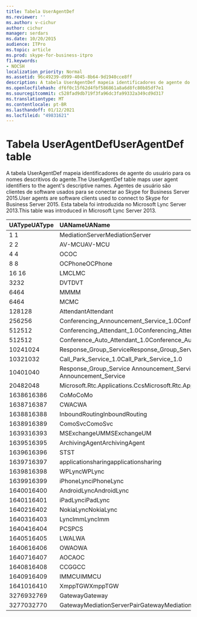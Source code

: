 ```yaml
---
title: Tabela UserAgentDef
ms.reviewer: ''
ms.author: v-cichur
author: cichur
manager: serdars
ms.date: 10/20/2015
audience: ITPro
ms.topic: article
ms.prod: skype-for-business-itpro
f1.keywords:
- NOCSH
localization_priority: Normal
ms.assetid: 96c49239-d999-4045-8b64-9d1940cce8ff
description: A tabela UserAgentDef mapeia identificadores de agente do usuário para os nomes descritivos do agente. Agentes de usuário são clientes de software usados para se conectar ao Skype for Business Server 2015. Esta tabela foi introduzida no Microsoft Lync Server 2013.
ms.openlocfilehash: df6f0c15f62d4fbf586861a8a6d8fc80b85df7e1
ms.sourcegitcommit: c528fad9db719f3fa96dc3fa99332a349cd9d317
ms.translationtype: MT
ms.contentlocale: pt-BR
ms.lasthandoff: 01/12/2021
ms.locfileid: "49831621"
---
```

# <a name="useragentdef-table"></a><span data-ttu-id="37b26-105">Tabela UserAgentDef</span><span class="sxs-lookup"><span data-stu-id="37b26-105">UserAgentDef table</span></span>
 
<span data-ttu-id="37b26-106">A tabela UserAgentDef mapeia identificadores de agente do usuário para os nomes descritivos do agente.</span><span class="sxs-lookup"><span data-stu-id="37b26-106">The UserAgentDef table maps user agent identifiers to the agent's descriptive names.</span></span> <span data-ttu-id="37b26-107">Agentes de usuário são clientes de software usados para se conectar ao Skype for Business Server 2015.</span><span class="sxs-lookup"><span data-stu-id="37b26-107">User agents are software clients used to connect to Skype for Business Server 2015.</span></span> <span data-ttu-id="37b26-108">Esta tabela foi introduzida no Microsoft Lync Server 2013.</span><span class="sxs-lookup"><span data-stu-id="37b26-108">This table was introduced in Microsoft Lync Server 2013.</span></span>
  
|<span data-ttu-id="37b26-109">**UAType**</span><span class="sxs-lookup"><span data-stu-id="37b26-109">**UAType**</span></span>|<span data-ttu-id="37b26-110">**UAName**</span><span class="sxs-lookup"><span data-stu-id="37b26-110">**UAName**</span></span>|<span data-ttu-id="37b26-111">**UACategory**</span><span class="sxs-lookup"><span data-stu-id="37b26-111">**UACategory**</span></span>|
|:-----|:-----|:-----|
|<span data-ttu-id="37b26-112">1 </span><span class="sxs-lookup"><span data-stu-id="37b26-112">1</span></span>  <br/> |<span data-ttu-id="37b26-113">MediationServer</span><span class="sxs-lookup"><span data-stu-id="37b26-113">MediationServer</span></span>  <br/> |<span data-ttu-id="37b26-114">MediationServer</span><span class="sxs-lookup"><span data-stu-id="37b26-114">MediationServer</span></span>  <br/> |
|<span data-ttu-id="37b26-115">2 </span><span class="sxs-lookup"><span data-stu-id="37b26-115">2</span></span>  <br/> |<span data-ttu-id="37b26-116">AV-MCU</span><span class="sxs-lookup"><span data-stu-id="37b26-116">AV-MCU</span></span>  <br/> |<span data-ttu-id="37b26-117">AV-MCU</span><span class="sxs-lookup"><span data-stu-id="37b26-117">AV-MCU</span></span>  <br/> |
|<span data-ttu-id="37b26-118">4 </span><span class="sxs-lookup"><span data-stu-id="37b26-118">4</span></span>  <br/> |<span data-ttu-id="37b26-119">OC</span><span class="sxs-lookup"><span data-stu-id="37b26-119">OC</span></span>  <br/> |<span data-ttu-id="37b26-120">OC</span><span class="sxs-lookup"><span data-stu-id="37b26-120">OC</span></span>  <br/> |
|<span data-ttu-id="37b26-121">8 </span><span class="sxs-lookup"><span data-stu-id="37b26-121">8</span></span>  <br/> |<span data-ttu-id="37b26-122">OCPhone</span><span class="sxs-lookup"><span data-stu-id="37b26-122">OCPhone</span></span>  <br/> |<span data-ttu-id="37b26-123">OCPhone</span><span class="sxs-lookup"><span data-stu-id="37b26-123">OCPhone</span></span>  <br/> |
|<span data-ttu-id="37b26-124">16 </span><span class="sxs-lookup"><span data-stu-id="37b26-124">16</span></span>  <br/> |<span data-ttu-id="37b26-125">LMC</span><span class="sxs-lookup"><span data-stu-id="37b26-125">LMC</span></span>  <br/> |<span data-ttu-id="37b26-126">LMC</span><span class="sxs-lookup"><span data-stu-id="37b26-126">LMC</span></span>  <br/> |
|<span data-ttu-id="37b26-127">32</span><span class="sxs-lookup"><span data-stu-id="37b26-127">32</span></span>  <br/> |<span data-ttu-id="37b26-128">DVT</span><span class="sxs-lookup"><span data-stu-id="37b26-128">DVT</span></span>  <br/> |<span data-ttu-id="37b26-129">DVT</span><span class="sxs-lookup"><span data-stu-id="37b26-129">DVT</span></span>  <br/> |
|<span data-ttu-id="37b26-130">64</span><span class="sxs-lookup"><span data-stu-id="37b26-130">64</span></span>  <br/> |<span data-ttu-id="37b26-131">MM</span><span class="sxs-lookup"><span data-stu-id="37b26-131">MM</span></span>  <br/> |<span data-ttu-id="37b26-132">MM</span><span class="sxs-lookup"><span data-stu-id="37b26-132">MM</span></span>  <br/> |
|<span data-ttu-id="37b26-133">64</span><span class="sxs-lookup"><span data-stu-id="37b26-133">64</span></span>  <br/> |<span data-ttu-id="37b26-134">MC</span><span class="sxs-lookup"><span data-stu-id="37b26-134">MC</span></span>  <br/> |<span data-ttu-id="37b26-135">MM</span><span class="sxs-lookup"><span data-stu-id="37b26-135">MM</span></span>  <br/> |
|<span data-ttu-id="37b26-136">128</span><span class="sxs-lookup"><span data-stu-id="37b26-136">128</span></span>  <br/> |<span data-ttu-id="37b26-137">Attendant</span><span class="sxs-lookup"><span data-stu-id="37b26-137">Attendant</span></span>  <br/> |<span data-ttu-id="37b26-138">Attendant</span><span class="sxs-lookup"><span data-stu-id="37b26-138">Attendant</span></span>  <br/> |
|<span data-ttu-id="37b26-139">256</span><span class="sxs-lookup"><span data-stu-id="37b26-139">256</span></span>  <br/> |<span data-ttu-id="37b26-140">Conferencing_Announcement_Service_1.0</span><span class="sxs-lookup"><span data-stu-id="37b26-140">Conferencing_Announcement_Service_1.0</span></span>  <br/> |<span data-ttu-id="37b26-141">CAS</span><span class="sxs-lookup"><span data-stu-id="37b26-141">CAS</span></span>  <br/> |
|<span data-ttu-id="37b26-142">512</span><span class="sxs-lookup"><span data-stu-id="37b26-142">512</span></span>  <br/> |<span data-ttu-id="37b26-143">Conferencing_Attendant_1.0</span><span class="sxs-lookup"><span data-stu-id="37b26-143">Conferencing_Attendant_1.0</span></span>  <br/> |<span data-ttu-id="37b26-144">CAA</span><span class="sxs-lookup"><span data-stu-id="37b26-144">CAA</span></span>  <br/> |
|<span data-ttu-id="37b26-145">512</span><span class="sxs-lookup"><span data-stu-id="37b26-145">512</span></span>  <br/> |<span data-ttu-id="37b26-146">Conference_Auto_Attendant_1.0</span><span class="sxs-lookup"><span data-stu-id="37b26-146">Conference_Auto_Attendant_1.0</span></span>  <br/> |<span data-ttu-id="37b26-147">CAA</span><span class="sxs-lookup"><span data-stu-id="37b26-147">CAA</span></span>  <br/> |
|<span data-ttu-id="37b26-148">1024</span><span class="sxs-lookup"><span data-stu-id="37b26-148">1024</span></span>  <br/> |<span data-ttu-id="37b26-149">Response_Group_Service</span><span class="sxs-lookup"><span data-stu-id="37b26-149">Response_Group_Service</span></span>  <br/> |<span data-ttu-id="37b26-150">RGS</span><span class="sxs-lookup"><span data-stu-id="37b26-150">RGS</span></span>  <br/> |
|<span data-ttu-id="37b26-151">1032</span><span class="sxs-lookup"><span data-stu-id="37b26-151">1032</span></span>  <br/> |<span data-ttu-id="37b26-152">Call_Park_Service_1.0</span><span class="sxs-lookup"><span data-stu-id="37b26-152">Call_Park_Service_1.0</span></span>  <br/> |<span data-ttu-id="37b26-153">CPS</span><span class="sxs-lookup"><span data-stu-id="37b26-153">CPS</span></span>  <br/> |
|<span data-ttu-id="37b26-154">1040</span><span class="sxs-lookup"><span data-stu-id="37b26-154">1040</span></span>  <br/> |<span data-ttu-id="37b26-155">Response_Group_Service Announcement_Service</span><span class="sxs-lookup"><span data-stu-id="37b26-155">Response_Group_Service Announcement_Service</span></span>  <br/> |<span data-ttu-id="37b26-156">AS</span><span class="sxs-lookup"><span data-stu-id="37b26-156">AS</span></span>  <br/> |
|<span data-ttu-id="37b26-157">2048</span><span class="sxs-lookup"><span data-stu-id="37b26-157">2048</span></span>  <br/> |<span data-ttu-id="37b26-158">Microsoft.Rtc.Applications.Ccs</span><span class="sxs-lookup"><span data-stu-id="37b26-158">Microsoft.Rtc.Applications.Ccs</span></span>  <br/> |<span data-ttu-id="37b26-159">CCS</span><span class="sxs-lookup"><span data-stu-id="37b26-159">CCS</span></span>  <br/> |
|<span data-ttu-id="37b26-160">16386</span><span class="sxs-lookup"><span data-stu-id="37b26-160">16386</span></span>  <br/> |<span data-ttu-id="37b26-161">CoMo</span><span class="sxs-lookup"><span data-stu-id="37b26-161">CoMo</span></span>  <br/> |<span data-ttu-id="37b26-162">CoMo</span><span class="sxs-lookup"><span data-stu-id="37b26-162">CoMo</span></span>  <br/> |
|<span data-ttu-id="37b26-163">16387</span><span class="sxs-lookup"><span data-stu-id="37b26-163">16387</span></span>  <br/> |<span data-ttu-id="37b26-164">CWA</span><span class="sxs-lookup"><span data-stu-id="37b26-164">CWA</span></span>  <br/> |<span data-ttu-id="37b26-165">CWA</span><span class="sxs-lookup"><span data-stu-id="37b26-165">CWA</span></span>  <br/> |
|<span data-ttu-id="37b26-166">16388</span><span class="sxs-lookup"><span data-stu-id="37b26-166">16388</span></span>  <br/> |<span data-ttu-id="37b26-167">InboundRouting</span><span class="sxs-lookup"><span data-stu-id="37b26-167">InboundRouting</span></span>  <br/> |<span data-ttu-id="37b26-168">InboundRouting</span><span class="sxs-lookup"><span data-stu-id="37b26-168">InboundRouting</span></span>  <br/> |
|<span data-ttu-id="37b26-169">16389</span><span class="sxs-lookup"><span data-stu-id="37b26-169">16389</span></span>  <br/> |<span data-ttu-id="37b26-170">ComoSvc</span><span class="sxs-lookup"><span data-stu-id="37b26-170">ComoSvc</span></span>  <br/> |<span data-ttu-id="37b26-171">ComoSvc</span><span class="sxs-lookup"><span data-stu-id="37b26-171">ComoSvc</span></span>  <br/> |
|<span data-ttu-id="37b26-172">16393</span><span class="sxs-lookup"><span data-stu-id="37b26-172">16393</span></span>  <br/> |<span data-ttu-id="37b26-173">MSExchangeUM</span><span class="sxs-lookup"><span data-stu-id="37b26-173">MSExchangeUM</span></span>  <br/> |<span data-ttu-id="37b26-174">ExUM</span><span class="sxs-lookup"><span data-stu-id="37b26-174">ExUM</span></span>  <br/> |
|<span data-ttu-id="37b26-175">16395</span><span class="sxs-lookup"><span data-stu-id="37b26-175">16395</span></span>  <br/> |<span data-ttu-id="37b26-176">ArchivingAgent</span><span class="sxs-lookup"><span data-stu-id="37b26-176">ArchivingAgent</span></span>  <br/> |<span data-ttu-id="37b26-177">ARCHAGENT</span><span class="sxs-lookup"><span data-stu-id="37b26-177">ARCHAGENT</span></span>  <br/> |
|<span data-ttu-id="37b26-178">16396</span><span class="sxs-lookup"><span data-stu-id="37b26-178">16396</span></span>  <br/> |<span data-ttu-id="37b26-179">ST</span><span class="sxs-lookup"><span data-stu-id="37b26-179">ST</span></span>  <br/> |<span data-ttu-id="37b26-180">ST</span><span class="sxs-lookup"><span data-stu-id="37b26-180">ST</span></span>  <br/> |
|<span data-ttu-id="37b26-181">16397</span><span class="sxs-lookup"><span data-stu-id="37b26-181">16397</span></span>  <br/> |<span data-ttu-id="37b26-182">applicationsharing</span><span class="sxs-lookup"><span data-stu-id="37b26-182">applicationsharing</span></span>  <br/> |<span data-ttu-id="37b26-183">ASMCU</span><span class="sxs-lookup"><span data-stu-id="37b26-183">ASMCU</span></span>  <br/> |
|<span data-ttu-id="37b26-184">16398</span><span class="sxs-lookup"><span data-stu-id="37b26-184">16398</span></span>  <br/> |<span data-ttu-id="37b26-185">WPLync</span><span class="sxs-lookup"><span data-stu-id="37b26-185">WPLync</span></span>  <br/> |<span data-ttu-id="37b26-186">WPLync</span><span class="sxs-lookup"><span data-stu-id="37b26-186">WPLync</span></span>  <br/> |
|<span data-ttu-id="37b26-187">16399</span><span class="sxs-lookup"><span data-stu-id="37b26-187">16399</span></span>  <br/> |<span data-ttu-id="37b26-188">iPhoneLync</span><span class="sxs-lookup"><span data-stu-id="37b26-188">iPhoneLync</span></span>  <br/> |<span data-ttu-id="37b26-189">iPhoneLync</span><span class="sxs-lookup"><span data-stu-id="37b26-189">iPhoneLync</span></span>  <br/> |
|<span data-ttu-id="37b26-190">16400</span><span class="sxs-lookup"><span data-stu-id="37b26-190">16400</span></span>  <br/> |<span data-ttu-id="37b26-191">AndroidLync</span><span class="sxs-lookup"><span data-stu-id="37b26-191">AndroidLync</span></span>  <br/> |<span data-ttu-id="37b26-192">AndroidLync</span><span class="sxs-lookup"><span data-stu-id="37b26-192">AndroidLync</span></span>  <br/> |
|<span data-ttu-id="37b26-193">16401</span><span class="sxs-lookup"><span data-stu-id="37b26-193">16401</span></span>  <br/> |<span data-ttu-id="37b26-194">iPadLync</span><span class="sxs-lookup"><span data-stu-id="37b26-194">iPadLync</span></span>  <br/> |<span data-ttu-id="37b26-195">iPadLync</span><span class="sxs-lookup"><span data-stu-id="37b26-195">iPadLync</span></span>  <br/> |
|<span data-ttu-id="37b26-196">16402</span><span class="sxs-lookup"><span data-stu-id="37b26-196">16402</span></span>  <br/> |<span data-ttu-id="37b26-197">NokiaLync</span><span class="sxs-lookup"><span data-stu-id="37b26-197">NokiaLync</span></span>  <br/> |<span data-ttu-id="37b26-198">NokiaLync</span><span class="sxs-lookup"><span data-stu-id="37b26-198">NokiaLync</span></span>  <br/> |
|<span data-ttu-id="37b26-199">16403</span><span class="sxs-lookup"><span data-stu-id="37b26-199">16403</span></span>  <br/> |<span data-ttu-id="37b26-200">LyncImm</span><span class="sxs-lookup"><span data-stu-id="37b26-200">LyncImm</span></span>  <br/> |<span data-ttu-id="37b26-201">LyncImm</span><span class="sxs-lookup"><span data-stu-id="37b26-201">LyncImm</span></span>  <br/> |
|<span data-ttu-id="37b26-202">16404</span><span class="sxs-lookup"><span data-stu-id="37b26-202">16404</span></span>  <br/> |<span data-ttu-id="37b26-203">PCS</span><span class="sxs-lookup"><span data-stu-id="37b26-203">PCS</span></span>  <br/> |<span data-ttu-id="37b26-204">PCS</span><span class="sxs-lookup"><span data-stu-id="37b26-204">PCS</span></span>  <br/> |
|<span data-ttu-id="37b26-205">16405</span><span class="sxs-lookup"><span data-stu-id="37b26-205">16405</span></span>  <br/> |<span data-ttu-id="37b26-206">LWA</span><span class="sxs-lookup"><span data-stu-id="37b26-206">LWA</span></span>  <br/> |<span data-ttu-id="37b26-207">LWA</span><span class="sxs-lookup"><span data-stu-id="37b26-207">LWA</span></span>  <br/> |
|<span data-ttu-id="37b26-208">16406</span><span class="sxs-lookup"><span data-stu-id="37b26-208">16406</span></span>  <br/> |<span data-ttu-id="37b26-209">OWA</span><span class="sxs-lookup"><span data-stu-id="37b26-209">OWA</span></span>  <br/> |<span data-ttu-id="37b26-210">OWA</span><span class="sxs-lookup"><span data-stu-id="37b26-210">OWA</span></span>  <br/> |
|<span data-ttu-id="37b26-211">16407</span><span class="sxs-lookup"><span data-stu-id="37b26-211">16407</span></span>  <br/> |<span data-ttu-id="37b26-212">AOC</span><span class="sxs-lookup"><span data-stu-id="37b26-212">AOC</span></span>  <br/> |<span data-ttu-id="37b26-213">AOC</span><span class="sxs-lookup"><span data-stu-id="37b26-213">AOC</span></span>  <br/> |
|<span data-ttu-id="37b26-214">16408</span><span class="sxs-lookup"><span data-stu-id="37b26-214">16408</span></span>  <br/> |<span data-ttu-id="37b26-215">CCG</span><span class="sxs-lookup"><span data-stu-id="37b26-215">GCC</span></span>  <br/> |<span data-ttu-id="37b26-216">CCG</span><span class="sxs-lookup"><span data-stu-id="37b26-216">GCC</span></span>  <br/> |
|<span data-ttu-id="37b26-217">16409</span><span class="sxs-lookup"><span data-stu-id="37b26-217">16409</span></span>  <br/> |<span data-ttu-id="37b26-218">IMMCU</span><span class="sxs-lookup"><span data-stu-id="37b26-218">IMMCU</span></span>  <br/> |<span data-ttu-id="37b26-219">IMMCU</span><span class="sxs-lookup"><span data-stu-id="37b26-219">IMMCU</span></span>  <br/> |
|<span data-ttu-id="37b26-220">16410</span><span class="sxs-lookup"><span data-stu-id="37b26-220">16410</span></span>  <br/> |<span data-ttu-id="37b26-221">XmppTGW</span><span class="sxs-lookup"><span data-stu-id="37b26-221">XmppTGW</span></span>  <br/> |<span data-ttu-id="37b26-222">XmppGateway</span><span class="sxs-lookup"><span data-stu-id="37b26-222">XmppGateway</span></span>  <br/> |
|<span data-ttu-id="37b26-223">32769</span><span class="sxs-lookup"><span data-stu-id="37b26-223">32769</span></span>  <br/> |<span data-ttu-id="37b26-224">Gateway</span><span class="sxs-lookup"><span data-stu-id="37b26-224">Gateway</span></span>  <br/> |<span data-ttu-id="37b26-225">Gateway</span><span class="sxs-lookup"><span data-stu-id="37b26-225">Gateway</span></span>  <br/> |
|<span data-ttu-id="37b26-226">32770</span><span class="sxs-lookup"><span data-stu-id="37b26-226">32770</span></span>  <br/> |<span data-ttu-id="37b26-227">GatewayMediationServerPair</span><span class="sxs-lookup"><span data-stu-id="37b26-227">GatewayMediationServerPair</span></span>  <br/> |<span data-ttu-id="37b26-228">GatewayMediationServerPair</span><span class="sxs-lookup"><span data-stu-id="37b26-228">GatewayMediationServerPair</span></span>  <br/> |
   


